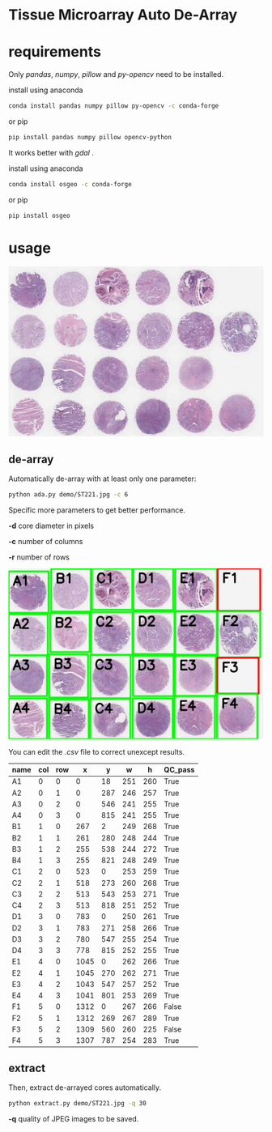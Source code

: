 # Tissue Microarray Auto De-Array

# requirements

Only *pandas*, *numpy*, *pillow* and *py-opencv* need to be installed.

install using anaconda
~~~bash
conda install pandas numpy pillow py-opencv -c conda-forge
~~~
or pip
~~~bash
pip install pandas numpy pillow opencv-python
~~~

It works better with *gdal* .

install using anaconda
~~~bash
conda install osgeo -c conda-forge
~~~
or pip
~~~bash
pip install osgeo
~~~

# usage

![image](demo/ST221.jpg)

## de-array

Automatically de-array with at least only one parameter:

~~~bash
python ada.py demo/ST221.jpg -c 6
~~~

Specific more parameters to get better performance.

**-d** core diameter in pixels

**-c** number of columns

**-r** number of rows

![image](demo/ST221.de-array.jpg)

You can edit the *.csv* file to correct unexcept results.

| name | col | row | x    | y   | w   | h   | QC_pass |
|------|-----|-----|------|-----|-----|-----|---------|
|   A1 |   0 |   0 |    0 |  18 | 251 | 260 |    True |
|   A2 |   0 |   1 |    0 | 287 | 246 | 257 |    True |
|   A3 |   0 |   2 |    0 | 546 | 241 | 255 |    True |
|   A4 |   0 |   3 |    0 | 815 | 241 | 255 |    True |
|   B1 |   1 |   0 |  267 |   2 | 249 | 268 |    True |
|   B2 |   1 |   1 |  261 | 280 | 248 | 244 |    True |
|   B3 |   1 |   2 |  255 | 538 | 244 | 272 |    True |
|   B4 |   1 |   3 |  255 | 821 | 248 | 249 |    True |
|   C1 |   2 |   0 |  523 |   0 | 253 | 259 |    True |
|   C2 |   2 |   1 |  518 | 273 | 260 | 268 |    True |
|   C3 |   2 |   2 |  513 | 543 | 253 | 271 |    True |
|   C4 |   2 |   3 |  513 | 818 | 251 | 252 |    True |
|   D1 |   3 |   0 |  783 |   0 | 250 | 261 |    True |
|   D2 |   3 |   1 |  783 | 271 | 258 | 266 |    True |
|   D3 |   3 |   2 |  780 | 547 | 255 | 254 |    True |
|   D4 |   3 |   3 |  778 | 815 | 252 | 255 |    True |
|   E1 |   4 |   0 | 1045 |   0 | 262 | 266 |    True |
|   E2 |   4 |   1 | 1045 | 270 | 262 | 271 |    True |
|   E3 |   4 |   2 | 1043 | 547 | 257 | 252 |    True |
|   E4 |   4 |   3 | 1041 | 801 | 253 | 269 |    True |
|   F1 |   5 |   0 | 1312 |   0 | 267 | 266 |   False |
|   F2 |   5 |   1 | 1312 | 269 | 267 | 289 |    True |
|   F3 |   5 |   2 | 1309 | 560 | 260 | 225 |   False |
|   F4 |   5 |   3 | 1307 | 787 | 254 | 283 |    True |

## extract

Then, extract de-arrayed cores automatically.

~~~bash
python extract.py demo/ST221.jpg -q 30
~~~

**-q** quality of JPEG images to be saved.
